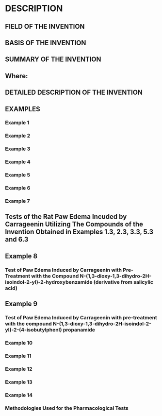 # DESCRIPTION

## FIELD OF THE INVENTION

## BASIS OF THE INVENTION

## SUMMARY OF THE INVENTION

## Where:

## DETAILED DESCRIPTION OF THE INVENTION

## EXAMPLES

### Example 1

### Example 2

### Example 3

### Example 4

### Example 5

### Example 6

### Example 7

## Tests of the Rat Paw Edema Incuded by Carrageenin Utilizing The Compounds of the Invention Obtained in Examples 1.3, 2.3, 3.3, 5.3 and 6.3

## Example 8

### Test of Paw Edema Induced by Carrageenin with Pre-Treatment with the Compound N-(1,3-dioxy-1,3-dihydro-2H-isoindol-2-yl)-2-hydroxybenzamide (derivative from salicylic acid)

## Example 9

### Test of Paw Edema Induced by Carrageenin with pre-treatment with the compound N-(1,3-dioxy-1,3-dihydro-2H-isoindol-2-yl)-2-(4-isobutylphenl) propanamide

### Example 10

### Example 11

### Example 12

### Example 13

### Example 14

### Methodologies Used for the Pharmacological Tests

